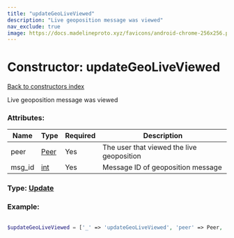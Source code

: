 ```yaml
---
title: "updateGeoLiveViewed"
description: "Live geoposition message was viewed"
nav_exclude: true
image: https://docs.madelineproto.xyz/favicons/android-chrome-256x256.png
---
```

# Constructor: updateGeoLiveViewed  
[Back to constructors index](/API_docs/constructors/index.html)



Live geoposition message was viewed

### Attributes:

| Name     |    Type       | Required | Description |
|----------|---------------|----------|-------------|
|peer|[Peer](/API_docs/types/Peer.html) | Yes|The user that viewed the live geoposition|
|msg\_id|[int](/API_docs/types/int.html) | Yes|Message ID of geoposition message|



### Type: [Update](/API_docs/types/Update.html)


### Example:

```php

$updateGeoLiveViewed = ['_' => 'updateGeoLiveViewed', 'peer' => Peer, 'msg_id' => int];
```  
